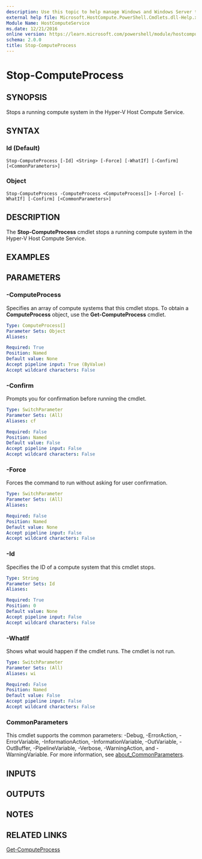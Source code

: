 ```yaml
---
description: Use this topic to help manage Windows and Windows Server technologies with Windows PowerShell.
external help file: Microsoft.HostCompute.PowerShell.Cmdlets.dll-Help.xml
Module Name: HostComputeService
ms.date: 12/21/2016
online version: https://learn.microsoft.com/powershell/module/hostcomputeservice/stop-computeprocess?view=windowsserver2019-ps&wt.mc_id=ps-gethelp
schema: 2.0.0
title: Stop-ComputeProcess
---
```


# Stop-ComputeProcess

## SYNOPSIS
Stops a running compute system in the Hyper-V Host Compute Service.

## SYNTAX

### Id (Default)
```
Stop-ComputeProcess [-Id] <String> [-Force] [-WhatIf] [-Confirm] [<CommonParameters>]
```

### Object
```
Stop-ComputeProcess -ComputeProcess <ComputeProcess[]> [-Force] [-WhatIf] [-Confirm] [<CommonParameters>]
```

## DESCRIPTION
The **Stop-ComputeProcess** cmdlet stops a running compute system in the Hyper-V Host Compute Service.

## EXAMPLES


## PARAMETERS

### -ComputeProcess
Specifies an array of compute systems that this cmdlet stops.
To obtain a **ComputeProcess** object, use the **Get-ComputeProcess** cmdlet.

```yaml
Type: ComputeProcess[]
Parameter Sets: Object
Aliases: 

Required: True
Position: Named
Default value: None
Accept pipeline input: True (ByValue)
Accept wildcard characters: False
```

### -Confirm
Prompts you for confirmation before running the cmdlet.

```yaml
Type: SwitchParameter
Parameter Sets: (All)
Aliases: cf

Required: False
Position: Named
Default value: False
Accept pipeline input: False
Accept wildcard characters: False
```

### -Force
Forces the command to run without asking for user confirmation.

```yaml
Type: SwitchParameter
Parameter Sets: (All)
Aliases: 

Required: False
Position: Named
Default value: None
Accept pipeline input: False
Accept wildcard characters: False
```

### -Id
Specifies the ID of a compute system that this cmdlet stops.

```yaml
Type: String
Parameter Sets: Id
Aliases: 

Required: True
Position: 0
Default value: None
Accept pipeline input: False
Accept wildcard characters: False
```

### -WhatIf
Shows what would happen if the cmdlet runs.
The cmdlet is not run.

```yaml
Type: SwitchParameter
Parameter Sets: (All)
Aliases: wi

Required: False
Position: Named
Default value: False
Accept pipeline input: False
Accept wildcard characters: False
```

### CommonParameters
This cmdlet supports the common parameters: -Debug, -ErrorAction, -ErrorVariable, -InformationAction, -InformationVariable, -OutVariable, -OutBuffer, -PipelineVariable, -Verbose, -WarningAction, and -WarningVariable. For more information, see [about_CommonParameters](https://go.microsoft.com/fwlink/?LinkID=113216).

## INPUTS

## OUTPUTS

## NOTES

## RELATED LINKS

[Get-ComputeProcess](./Get-ComputeProcess.md)

